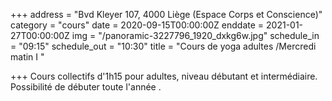 +++
address = "Bvd Kleyer 107, 4000 Liège (Espace Corps et Conscience)"
category = "cours"
date = 2020-09-15T00:00:00Z
enddate = 2021-01-27T00:00:00Z
img = "/panoramic-3227796_1920_dxkg6w.jpg"
schedule_in = "09:15"
schedule_out = "10:30"
title = "Cours de yoga adultes /Mercredi matin I "

+++
Cours collectifs d'1h15 pour adultes, niveau débutant et intermédiaire. Possibilité de débuter toute l'année .